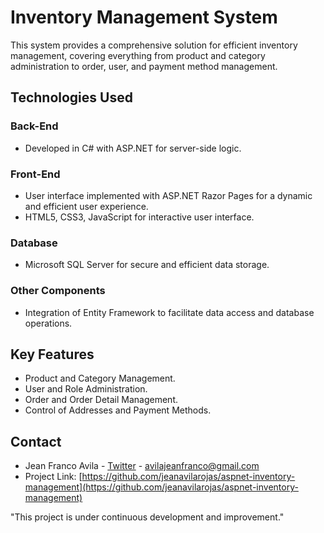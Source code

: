# Inventory Management System
This system provides a comprehensive solution for efficient inventory management, covering everything from product and category administration to order, user, and payment method management.

## Technologies Used
### Back-End
- Developed in C# with ASP.NET for server-side logic.
### Front-End
- User interface implemented with ASP.NET Razor Pages for a dynamic and efficient user experience.
- HTML5, CSS3, JavaScript for interactive user interface.
### Database
- Microsoft SQL Server for secure and efficient data storage.
### Other Components
- Integration of Entity Framework to facilitate data access and database operations.

## Key Features
- Product and Category Management.
- User and Role Administration.
- Order and Order Detail Management.
- Control of Addresses and Payment Methods.

## Contact
- Jean Franco Avila - [Twitter](https://twitter.com/jeanavilarojas) - avilajeanfranco@gmail.com
- Project Link: [https://github.com/jeanavilarojas/aspnet-inventory-management](https://github.com/jeanavilarojas/aspnet-inventory-management)

"This project is under continuous development and improvement."
